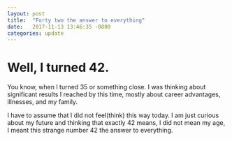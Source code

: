 ```yaml
---
layout: post
title:  "Forty two the answer to everything"
date:   2017-11-13 13:46:35 -0800
categories: update
---
```


# Well, I turned 42.

You know, when I turned 35 or something close. I was thinking about significant results I reached by this time, mostly about career advantages, illnesses, and my family.

I have to assume that I did not feel(think) this way today. I am just curious about my future and thinking that exactly 42 means,  I  did not mean my age, I  meant this strange number 42  the answer to everything.

